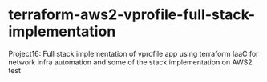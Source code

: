 # terraform-aws2-vprofile-full-stack-implementation
Project16: Full stack implementation of vprofile app using terraform IaaC for network infra automation and some of the stack implementation on AWS2
test
